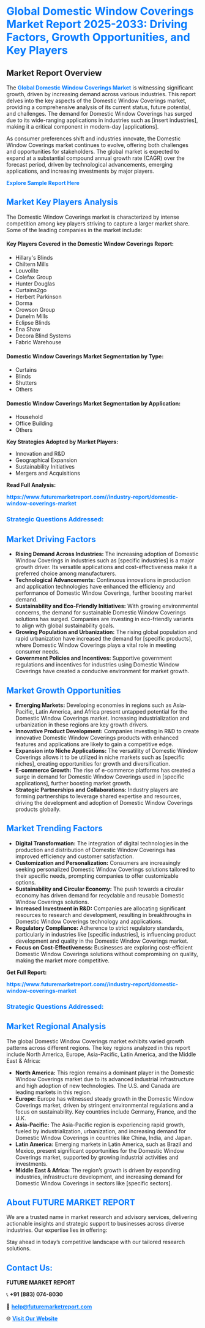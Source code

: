 <h1 style="color: #007BFF;">Global Domestic Window Coverings Market Report 2025-2033: Driving Factors, Growth Opportunities, and Key Players</h1>

<section id="overview">
<h2>Market Report Overview</h2>
<p>The <a href="https://www.futuremarketreport.com//industry-report/domestic-window-coverings-market" style="color: #007BFF; text-decoration: none;"><strong>Global Domestic Window Coverings Market</strong></a> is witnessing significant growth, driven by increasing demand across various industries. This report delves into the key aspects of the Domestic Window Coverings market, providing a comprehensive analysis of its current status, future potential, and challenges. The demand for Domestic Window Coverings has surged due to its wide-ranging applications in industries such as [insert industries], making it a critical component in modern-day [applications].</p>
<p>As consumer preferences shift and industries innovate, the Domestic Window Coverings market continues to evolve, offering both challenges and opportunities for stakeholders. The global market is expected to expand at a substantial compound annual growth rate (CAGR) over the forecast period, driven by technological advancements, emerging applications, and increasing investments by major players.</p>
</section>

<section id="overview">
<p><a href="https://www.futuremarketreport.com//request-sample/reportId=54696" style="color: #007BFF; text-decoration: none;"><strong>Explore Sample Report Here</strong></a></p>
</section>

<section id="key-players">
<h2 style="color: #007BFF;">Market Key Players Analysis</h2>
<p>The Domestic Window Coverings market is characterized by intense competition among key players striving to capture a larger market share. Some of the leading companies in the market include:</p>
<h4>Key Players Covered in the Domestic Window Coverings Report:</h4>
<ul><li>Hillary&#039;s Blinds</li><li>Chiltern Mills</li><li>Louvolite</li><li>Colefax Group</li><li>Hunter Douglas</li><li>Curtains2go</li><li>Herbert Parkinson</li><li>Dorma</li><li>Crowson Group</li><li>Dunelm Mills</li><li>Eclipse Blinds</li><li>Ena Shaw</li><li>Decora Blind Systems</li><li>Fabric Warehouse</li></ul>
<h4>Domestic Window Coverings Market Segmentation by Type:</h4>
<ul><li>Curtains</li><li>Blinds</li><li>Shutters</li><li>Others</li></ul>

<h4>Domestic Window Coverings Market Segmentation by Application:</h4>
<ul><li>Household</li><li>Office Building</li><li>Others</li></ul>
<p><strong>Key Strategies Adopted by Market Players:</strong></p>
<ul>
<li>Innovation and R&D</li>
<li>Geographical Expansion</li>
<li>Sustainability Initiatives</li>
<li>Mergers and Acquisitions</li>
</ul>
</section>

<section>
<p><strong>Read Full Analysis: </strong></p><a href="https://www.futuremarketreport.com//industry-report/domestic-window-coverings-market" style="color: #007BFF; text-decoration: none;"><strong>https://www.futuremarketreport.com//industry-report/domestic-window-coverings-market</strong></a>
<h3 style="color: #007BFF;">Strategic Questions Addressed:</h3>
</section>

<section id="driving-factors">
<h2 style="color: #007BFF;">Market Driving Factors</h2>
<ul>
<li><strong>Rising Demand Across Industries:</strong> The increasing adoption of Domestic Window Coverings in industries such as [specific industries] is a major growth driver. Its versatile applications and cost-effectiveness make it a preferred choice among manufacturers.</li>
<li><strong>Technological Advancements:</strong> Continuous innovations in production and application technologies have enhanced the efficiency and performance of Domestic Window Coverings, further boosting market demand.</li>
<li><strong>Sustainability and Eco-Friendly Initiatives:</strong> With growing environmental concerns, the demand for sustainable Domestic Window Coverings solutions has surged. Companies are investing in eco-friendly variants to align with global sustainability goals.</li>
<li><strong>Growing Population and Urbanization:</strong> The rising global population and rapid urbanization have increased the demand for [specific products], where Domestic Window Coverings plays a vital role in meeting consumer needs.</li>
<li><strong>Government Policies and Incentives:</strong> Supportive government regulations and incentives for industries using Domestic Window Coverings have created a conducive environment for market growth.</li>
</ul>
</section>

<section id="growth-opportunities">
<h2 style="color: #007BFF;">Market Growth Opportunities</h2>
<ul>
<li><strong>Emerging Markets:</strong> Developing economies in regions such as Asia-Pacific, Latin America, and Africa present untapped potential for the Domestic Window Coverings market. Increasing industrialization and urbanization in these regions are key growth drivers.</li>
<li><strong>Innovative Product Development:</strong> Companies investing in R&D to create innovative Domestic Window Coverings products with enhanced features and applications are likely to gain a competitive edge.</li>
<li><strong>Expansion into Niche Applications:</strong> The versatility of Domestic Window Coverings allows it to be utilized in niche markets such as [specific niches], creating opportunities for growth and diversification.</li>
<li><strong>E-commerce Growth:</strong> The rise of e-commerce platforms has created a surge in demand for Domestic Window Coverings used in [specific applications], further boosting market growth.</li>
<li><strong>Strategic Partnerships and Collaborations:</strong> Industry players are forming partnerships to leverage shared expertise and resources, driving the development and adoption of Domestic Window Coverings products globally.</li>
</ul>
</section>

<section id="trending-factors">
<h2 style="color: #007BFF;">Market Trending Factors</h2>
<ul>
<li><strong>Digital Transformation:</strong> The integration of digital technologies in the production and distribution of Domestic Window Coverings has improved efficiency and customer satisfaction.</li>
<li><strong>Customization and Personalization:</strong> Consumers are increasingly seeking personalized Domestic Window Coverings solutions tailored to their specific needs, prompting companies to offer customizable options.</li>
<li><strong>Sustainability and Circular Economy:</strong> The push towards a circular economy has driven demand for recyclable and reusable Domestic Window Coverings solutions.</li>
<li><strong>Increased Investment in R&D:</strong> Companies are allocating significant resources to research and development, resulting in breakthroughs in Domestic Window Coverings technology and applications.</li>
<li><strong>Regulatory Compliance:</strong> Adherence to strict regulatory standards, particularly in industries like [specific industries], is influencing product development and quality in the Domestic Window Coverings market.</li>
<li><strong>Focus on Cost-Effectiveness:</strong> Businesses are exploring cost-efficient Domestic Window Coverings solutions without compromising on quality, making the market more competitive.</li>
</ul>
</section>

<section>
<p><strong>Get Full Report: </strong></p><a href="https://www.futuremarketreport.com//industry-report/domestic-window-coverings-market" style="color: #007BFF; text-decoration: none;"><strong>https://www.futuremarketreport.com//industry-report/domestic-window-coverings-market</strong></a>
<h3 style="color: #007BFF;">Strategic Questions Addressed:</h3>
</section>


<section id="regional-analysis">
<h2 style="color: #007BFF;">Market Regional Analysis</h2>
<p>The global Domestic Window Coverings market exhibits varied growth patterns across different regions. The key regions analyzed in this report include North America, Europe, Asia-Pacific, Latin America, and the Middle East & Africa:</p>
<ul>
<li><strong>North America:</strong> This region remains a dominant player in the Domestic Window Coverings market due to its advanced industrial infrastructure and high adoption of new technologies. The U.S. and Canada are leading markets in this region.</li>
<li><strong>Europe:</strong> Europe has witnessed steady growth in the Domestic Window Coverings market, driven by stringent environmental regulations and a focus on sustainability. Key countries include Germany, France, and the U.K.</li>
<li><strong>Asia-Pacific:</strong> The Asia-Pacific region is experiencing rapid growth, fueled by industrialization, urbanization, and increasing demand for Domestic Window Coverings in countries like China, India, and Japan.</li>
<li><strong>Latin America:</strong> Emerging markets in Latin America, such as Brazil and Mexico, present significant opportunities for the Domestic Window Coverings market, supported by growing industrial activities and investments.</li>
<li><strong>Middle East & Africa:</strong> The region’s growth is driven by expanding industries, infrastructure development, and increasing demand for Domestic Window Coverings in sectors like [specific sectors].</li>
</ul>
</section>

<footer>
<h2 style="color: #007BFF;">About FUTURE MARKET REPORT</h2>
<p>We are a trusted name in market research and advisory services, delivering actionable insights and strategic support to businesses across diverse industries. Our expertise lies in offering:</p>

<p>Stay ahead in today’s competitive landscape with our tailored research solutions.</p>

<h2 style="color: #007BFF;">Contact Us:</h2>
<p><strong>FUTURE MARKET REPORT</strong></p>
<p>📞 <strong>+91 (883) 074-8030</strong></p>
<p>📧 <strong><a href="mailto:help@futuremarketreport.com" style="color: #007BFF;">help@futuremarketreport.com</a></strong></p>
<p>🌐 <strong><a href="https://www.futuremarketreport.com/" style="color: #007BFF;">Visit Our Website</a></strong></p>
</footer>